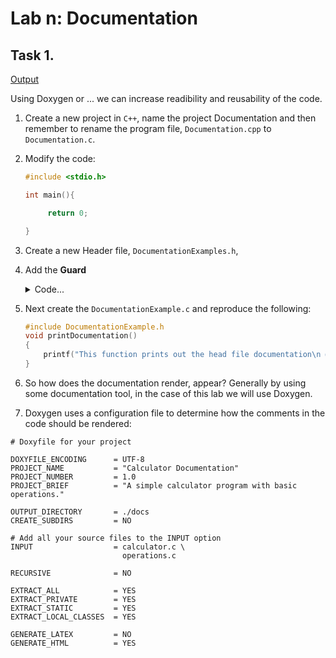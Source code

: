 # Lab n: Documentation


## Task 1. 

<a href="docs/html/index.html" target="_blank">Output</a>

Using Doxygen or ... we can increase readibility and reusability of the code.  

1. Create a new project in `C++`, name the project Documentation and then remember to rename the program file, `Documentation.cpp` to `Documentation.c`.

2. Modify the code:
   ```c
   #include <stdio.h>

   int main(){

        return 0;

   }
   ```

3. Create a new Header file, `DocumentationExamples.h`,

4. Add the **Guard**

   <details>
   <summary>Code...</summary>

    ```h
    #ifndef DOCUMENTATIONEXAMPLES_H
    #def DOCUMENTATIONEXAMPLES_H

    #include <stdio.h>
    #include <stdbool.h>
    ///
    // This function prints out the head file documentation
    // @param boolean to all documentation
    // @return void
    ///    
    void printDocumentation(bool print);

    ```

   </details>

5. Next create the `DocumentationExample.c` and reproduce the following:

    ```c
    #include DocumentationExample.h   
    void printDocumentation()
    {
        printf("This function prints out the head file documentation\n @param boolean to all documentation\n @return void\n");
    }
    ```

6. So how does the documentation render, appear? Generally by using some documentation tool, in the case of this lab we will use Doxygen.

7. Doxygen uses a configuration file to determine how the comments in the code should be rendered: 

```
# Doxyfile for your project

DOXYFILE_ENCODING      = UTF-8
PROJECT_NAME           = "Calculator Documentation"
PROJECT_NUMBER         = 1.0
PROJECT_BRIEF          = "A simple calculator program with basic operations."

OUTPUT_DIRECTORY       = ./docs
CREATE_SUBDIRS         = NO

# Add all your source files to the INPUT option
INPUT                  = calculator.c \
                         operations.c

RECURSIVE              = NO

EXTRACT_ALL            = YES
EXTRACT_PRIVATE        = YES
EXTRACT_STATIC         = YES
EXTRACT_LOCAL_CLASSES  = YES

GENERATE_LATEX         = NO
GENERATE_HTML          = YES
```
